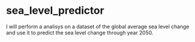 # sea_level_predictor
I will perform a analisys on a dataset of the global average sea level change and use it to predict the sea level change through year 2050.
